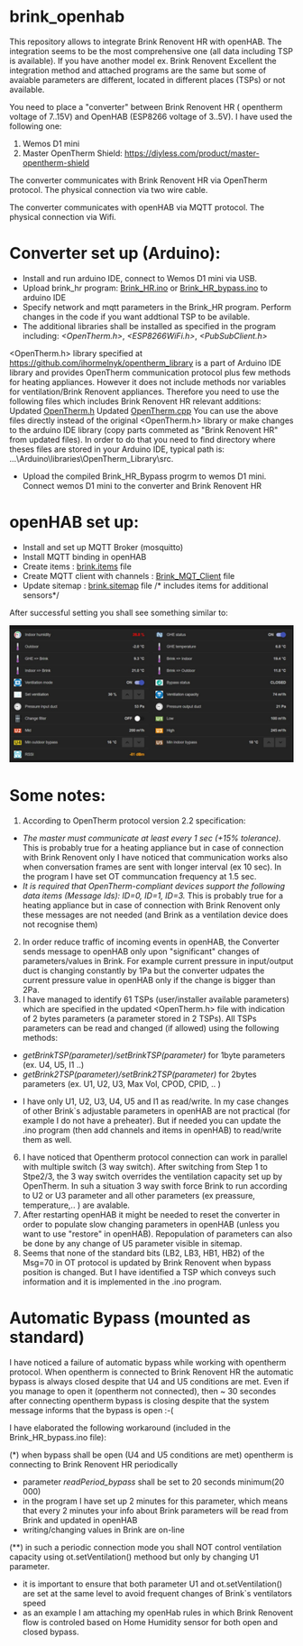 # brink_openhab

This repository allows to integrate Brink Renovent HR with openHAB. The integration seems to be the most comprehensive one (all data including TSP is available). If you have another model ex. Brink Renovent Excellent the integration method and attached programs are the same but some of avaiable parameters are different, located in different places (TSPs) or not available.

You need to place  a "converter" between  Brink Renovent HR ( opentherm voltage of 7..15V) and OpenHAB (ESP8266 voltage of 3..5V).
I have used the following one:
1. Wemos D1 mini
2. Master OpenTherm Shield:  https://diyless.com/product/master-opentherm-shield

The converter communicates with Brink Renovent HR via OpenTherm protocol. The physical connection via two wire cable.

The converter communicates with openHAB via MQTT protocol. The physical connection via Wifi.

# Converter set up (Arduino):

* Install and run arduino IDE, connect to Wemos D1 mini via USB.
* Upload brink_hr program: [Brink_HR.ino](https://github.com/raf1000/brink_openhab/blob/main/Arduino/Brink_HR.ino) or [Brink_HR_bypass.ino](https://github.com/raf1000/brink_openhab/blob/main/Arduino/Brink_HR_bypass.ino) to arduino IDE
* Specify network and mqtt parameters in the Brink_HR program. Perform changes in the code if you want addtional TSP to be avilable.
* The additional libraries shall be installed as specified in the program including: *<OpenTherm.h>*, *<ESP8266WiFi.h>*, *<PubSubClient.h>*

<OpenTherm.h> library specified at  https://github.com/ihormelnyk/opentherm_library is a part of Arduino IDE library and provides OpenTherm communication protocol plus few methods for heating appliances. However it does not include methods nor variables for ventilation/Brink Renovent appliances. Therefore you need to use the following files which includes Brink Renovent HR relevant additions:
Updated [OpenTherm.h](https://github.com/raf1000/brink_openhab/blob/main/Arduino/OpenTherm.h)
Updated [OpenTherm.cpp](https://github.com/raf1000/brink_openhab/blob/main/Arduino/OpenTherm.cpp)
You can use the above files directly instead of the original <OpenTherm.h> library or make changes to the arduino IDE library (copy parts commeted as "Brink Renovent HR" from updated files). In order to do that you need to find directory where theses files are stored in your Arduino IDE, typical path is:  ...\Arduino\libraries\OpenTherm_Library\src\.
 
 * Upload the compiled Brink_HR_Bypass progrm to wemos D1 mini. Connect wemos D1 mini to the converter and Brink Renovent HR

# openHAB set up:

* Install and set up MQTT Broker (mosquitto)
* Install MQTT binding in openHAB 
* Create items :  [brink.items](https://github.com/raf1000/brink_openhab/blob/main/openHAB/brink.items) file
* Create MQTT client with channels : [Brink_MQT_Client](https://github.com/raf1000/brink_openhab/blob/main/openHAB/Brink_MQTT_Client) file
* Update sitemap : [brink.sitemap](https://github.com/raf1000/brink_openhab/blob/main/openHAB/brink.sitemap) file /* includes items for additional sensors*/


After successful setting you shall see something similar to:

![Openhab brink](https://github.com/raf1000/brink_openhab/blob/main/RenoventHRLarge.jpg)


# Some notes:
1. According to OpenTherm protocol version 2.2 specification:
-   *The master must communicate at least every 1 sec (+15% tolerance).* 
                          This is probably true for a heating appliance but in case of connection with Brink Renovent only I have noticed that communication works also when conversation frames are sent with longer interval (ex 10 sec). In the program I have set OT communcation frequency at 1.5 sec.
-   *It is required that OpenTherm-compliant devices support the following data items (Message Ids): ID=0, ID=1, ID=3.*
                             This is probably true for a heating appliance but in case of connection with Brink Renovent only these messages are not needed (and Brink as a ventilation device does not recognise them)   
2.  In order reduce traffic of incoming events in openHAB, the Converter sends message to openHAB only upon "significant" changes of parameters/values in Brink. For example current pressure in input/output duct is changing constantly by 1Pa but the converter udpates the current pressure value in openHAB only if the change is bigger than 2Pa.
3.  I have managed to identify 61 TSPs (user/installer available parameters) which are specified in the updated <OpenTherm.h> file with indication of 2 bytes parameters (a parameter stored in 2 TSPs). All TSPs parameters can be read and changed (if allowed) using the following methods:
- *getBrinkTSP(parameter)/setBrinkTSP(parameter)*   for 1byte parameters (ex. U4, U5, I1 ..)
- *getBrink2TSP(parameter)/setBrink2TSP(parameter)* for 2bytes parameters (ex. U1, U2, U3, Max Vol, CPOD, CPID, .. )

* I have only U1, U2, U3, U4, U5 and I1 as read/write. In my case changes of other Brink`s adjustable parameters in openHAB are not practical (for example I do not have a preheater). But if needed you can update the .ino program (then add channels and items in openHAB) to read/write them as well.
6.  I have noticed that Opentherm protocol connection can work in parallel with multiple switch (3 way switch). After switching from Step 1 to Stpe2/3, the 3 way switch overrides the ventilation capacity set up by OpenTherm. In suh a situation 3 way swith force Brink to run according to U2 or U3 parameter and all other parameters (ex preassure, temperature,.. ) are avalable.
7.  After restarting openHAB it might be needed to reset the converter in order to populate slow changing parameters in openHAB (unless you want to use "restore" in openHAB). Repopulation of parameters can also be done by any change of U5 parameter visible in sitemap.
8.  Seems that none of the standard bits (LB2, LB3, HB1, HB2) of the Msg=70 in OT protocol is updated by Brink Renovent when bypass position is changed. But I have identified a TSP which conveys such information and it is implemented in the .ino program.

# Automatic Bypass (mounted as standard)

I have noticed a failure of automatic bypass while working with opentherm protocol. When opentherm is connected to Brink Renovent HR the automatic bypass is always closed despite that U4 and U5 conditions are met. Even if you manage to open it (opentherm not connected), then ~ 30 secondes after connecting opentherm bypass is closing despite that the system message informs that the bypass is open :-(

I have elaborated the following workaround (included in the Brink_HR_bypass.ino file):

(*) when bypass shall be open (U4 and U5 conditions are met) opentherm is connecting to Brink Renovent HR periodically
- parameter *readPeriod_bypass* shall be set to 20 seconds minimum(20 000)
- in the program I have set up 2 minutes for this parameter, which means that every 2 minutes your info about Brink parameters will be read from Brink  and updated in openHAB
- writing/changing values in Brink are on-line 

(**) in such a periodic connection mode you shall NOT control ventilation capacity using ot.setVentilation() methood but only by changing U1 parameter. 
- it is important to ensure that both parameter U1 and ot.setVentilation() are set at the same level to avoid frequent changes of Brink`s ventilators speed
- as an example I am attaching my openHab rules in which Brink Renovent flow is controled based on Home Humidity sensor for both open and closed bypass.










